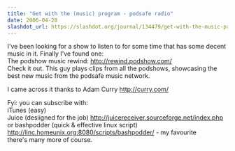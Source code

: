 ```yaml
---
title: "Get with the (music) program - podsafe radio"
date: 2006-04-28
slashdot_url: https://slashdot.org/journal/134479/get-with-the-music-program---podsafe-radio
---
```


<p>I've been looking for a show to listen to for some time that has some decent music in it. Finally I've found one:<br>The podshow music rewind: <a href="http://rewind.podshow.com/">http://rewind.podshow.com/</a><br>Check it out. This guy plays clips from all the podshows, showcasing the best new music from the podsafe music network.</p>
<p>I came across it thanks to Adam Curry <a href="http://curry.com/">http://curry.com/</a></p>
<p>Fyi: you can subscribe with:<br>iTunes (easy)<br>Juice (desiigned for the job) <a href="http://juicereceiver.sourceforge.net/index.php">http://juicereceiver.sourceforge.net/index.php</a><br>or bashpodder (quick &amp; effective linux script) <a href="http://linc.homeunix.org:8080/scripts/bashpodder/">http://linc.homeunix.org:8080/scripts/bashpodder/</a> - my favourite<br>there's many more of course.</p>

